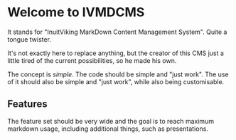 # Welcome to IVMDCMS
It stands for "InuitViking MarkDown Content Management System". Quite a tongue twister.

It's not exactly here to replace anything, but the creator of this CMS just a little tired of the current possibilities, so he made his own.

The concept is *simple*. The code should be simple and "just work". The use of it should also be simple and "just work", while also being customisable.

## Features
The feature set should be very wide and the goal is to reach maximum markdown usage, including additional things, such as presentations.